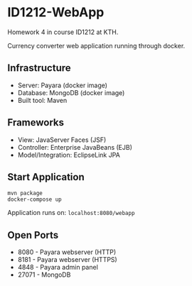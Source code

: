 # ID1212-WebApp
Homework 4 in course ID1212 at KTH.

Currency converter web application running through docker.

## Infrastructure
* Server: Payara (docker image)
* Database: MongoDB (docker image)
* Built tool: Maven

## Frameworks
* View: JavaServer Faces (JSF)
* Controller: Enterprise JavaBeans (EJB)
* Model/Integration: EclipseLink JPA

## Start Application
``` 
mvn package
docker-compose up
```
Application runs on: `localhost:8080/webapp`

## Open Ports
* 8080 - Payara webserver (HTTP)
* 8181 - Payara webserver (HTTPS)
* 4848 - Payara admin panel
* 27071 - MongoDB

